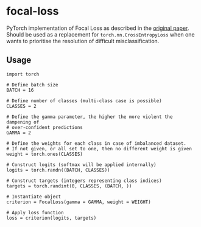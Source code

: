 # focal-loss

PyTorch implementation of Focal Loss as described in the [original paper](https://arxiv.org/abs/1708.02002v2). Should be used as a replacement for `torch.nn.CrossEntropyLoss` when one wants to prioritise the resolution of difficult misclassification. 

## Usage

```
import torch

# Define batch size
BATCH = 16

# Define number of classes (multi-class case is possible)
CLASSES = 2

# Define the gamma parameter, the higher the more violent the dampening of 
# over-confident predictions
GAMMA = 2

# Define the weights for each class in case of imbalanced dataset.
# If not given, or all set to one, then no different weight is given
weight = torch.ones(CLASSES)

# Construct logits (softmax will be applied internally)
logits = torch.randn((BATCH, CLASSES))

# Construct targets (integers representing class indices)
targets = torch.randint(0, CLASSES, (BATCH, ))

# Instantiate object
criterion = FocalLoss(gamma = GAMMA, weight = WEIGHT)

# Apply loss function
loss = criterion(logits, targets)

```
